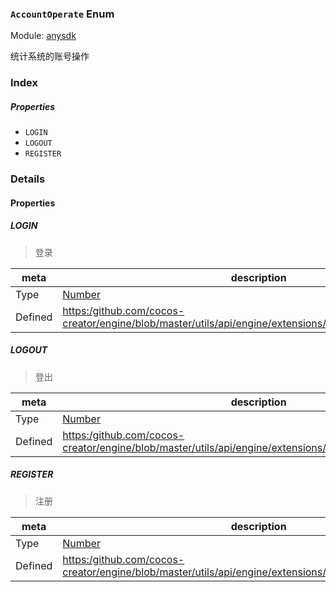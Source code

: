 ### `AccountOperate` Enum



Module: [anysdk](../modules/anysdk.md)




统计系统的账号操作

### Index

##### Properties

  - `LOGIN`
  - `LOGOUT`
  - `REGISTER`

### Details

#### Properties


##### LOGIN

> 登录

| meta | description |
|------|-------------|
| Type | <a href="https://developer.mozilla.org/en/JavaScript/Reference/Global_Objects/Number" class="crosslink external" target="_blank">Number</a> |
| Defined | [https:/github.com/cocos-creator/engine/blob/master/utils/api/engine/extensions/anysdk/jsb_anysdk.js:2214](https:/github.com/cocos-creator/engine/blob/master/utils/api/engine/extensions/anysdk/jsb_anysdk.js#L2214) |



##### LOGOUT

> 登出

| meta | description |
|------|-------------|
| Type | <a href="https://developer.mozilla.org/en/JavaScript/Reference/Global_Objects/Number" class="crosslink external" target="_blank">Number</a> |
| Defined | [https:/github.com/cocos-creator/engine/blob/master/utils/api/engine/extensions/anysdk/jsb_anysdk.js:2221](https:/github.com/cocos-creator/engine/blob/master/utils/api/engine/extensions/anysdk/jsb_anysdk.js#L2221) |



##### REGISTER

> 注册

| meta | description |
|------|-------------|
| Type | <a href="https://developer.mozilla.org/en/JavaScript/Reference/Global_Objects/Number" class="crosslink external" target="_blank">Number</a> |
| Defined | [https:/github.com/cocos-creator/engine/blob/master/utils/api/engine/extensions/anysdk/jsb_anysdk.js:2228](https:/github.com/cocos-creator/engine/blob/master/utils/api/engine/extensions/anysdk/jsb_anysdk.js#L2228) |


